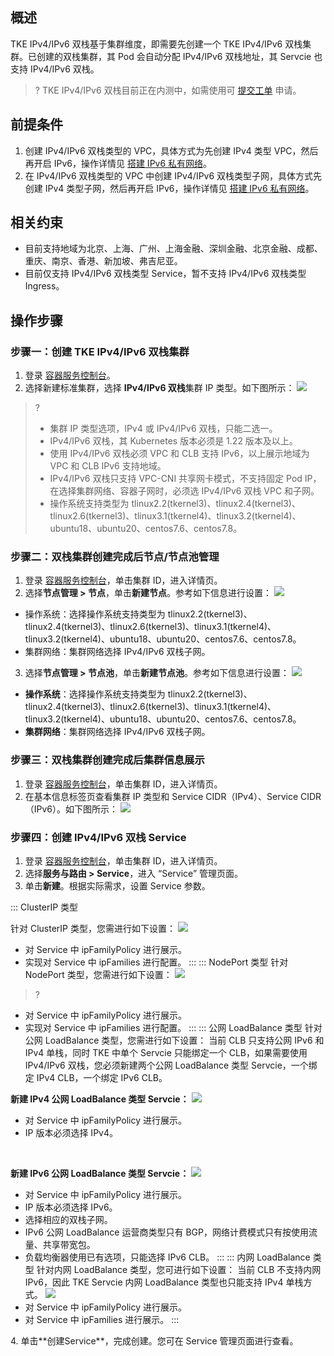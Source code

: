 
## 概述
TKE IPv4/IPv6 双栈基于集群维度，即需要先创建一个 TKE IPv4/IPv6 双栈集群。已创建的双栈集群，其 Pod 会自动分配 IPv4/IPv6 双栈地址，其 Servcie 也支持 IPv4/IPv6 双栈。
>? TKE IPv4/IPv6 双栈目前正在内测中，如需使用可 [提交工单](https://console.cloud.tencent.com/workorder/category?level1_id=6&level2_id=350&source=14&data_title=%E5%AE%B9%E5%99%A8%E6%9C%8D%E5%8A%A1%20TKE&step=1) 申请。

## 前提条件
1. 创建 IPv4/IPv6 双栈类型的 VPC，具体方式为先创建 IPv4 类型 VPC，然后再开启 IPv6，操作详情见 [搭建 IPv6 私有网络](https://cloud.tencent.com/document/product/215/47557)。
2. 在 IPv4/IPv6 双栈类型的 VPC 中创建 IPv4/IPv6 双栈类型子网，具体方式先创建 IPv4 类型子网，然后再开启 IPv6，操作详情见 [搭建 IPv6 私有网络](https://cloud.tencent.com/document/product/215/47557)。

## 相关约束
- 目前支持地域为北京、上海、广州、上海金融、深圳金融、北京金融、成都、重庆、南京、香港、新加坡、弗吉尼亚。
- 目前仅支持 IPv4/IPv6 双栈类型 Service，暂不支持 IPv4/IPv6 双栈类型 Ingress。

## 操作步骤
### 步骤一：创建 TKE IPv4/IPv6 双栈集群
1. 登录 [容器服务控制台](https://console.cloud.tencent.com/tke2)。
2. 选择新建标准集群，选择 **IPv4/IPv6 双栈**集群 IP 类型。如下图所示：
![](https://qcloudimg.tencent-cloud.cn/raw/b8885956b0a20908ef3f83c8b1f3eaeb.png)
>? 
>- 集群 IP 类型选项，IPv4 或 IPv4/IPv6 双栈，只能二选一。
>- IPv4/IPv6 双栈，其 Kubernetes 版本必须是 1.22 版本及以上。
>- 使用 IPv4/IPv6 双栈必须 VPC 和 CLB 支持 IPv6，以上展示地域为 VPC 和 CLB IPv6 支持地域。
>- IPv4/IPv6 双栈只支持 VPC-CNI 共享网卡模式，不支持固定 Pod IP，在选择集群网络、容器子网时，必须选 IPv4/IPv6 双栈 VPC 和子网。
>- 操作系统支持类型为 tlinux2.2(tkernel3)、tlinux2.4(tkernel3)、tlinux2.6(tkernel3)、tlinux3.1(tkernel4)、tlinux3.2(tkernel4)、ubuntu18、ubuntu20、centos7.6、centos7.8。

### 步骤二：双栈集群创建完成后节点/节点池管理
1. 登录 [容器服务控制台](https://console.cloud.tencent.com/tke2)，单击集群 ID，进入详情页。
2. 选择**节点管理 > 节点**，单击**新建节点**。参考如下信息进行设置：
![](https://qcloudimg.tencent-cloud.cn/raw/94acf511bcf0299935bca6083da3ae17.png)
 - 操作系统：选择操作系统支持类型为 tlinux2.2(tkernel3)、tlinux2.4(tkernel3)、tlinux2.6(tkernel3)、tlinux3.1(tkernel4)、tlinux3.2(tkernel4)、ubuntu18、ubuntu20、centos7.6、centos7.8。
 - 集群网络：集群网络选择 IPv4/IPv6 双栈子网。
3. 选择**节点管理 > 节点池**，单击**新建节点池**。参考如下信息进行设置：
![](https://qcloudimg.tencent-cloud.cn/raw/df8c2ad95d0f439ca62b423cfcdcac47.png)
 - **操作系统**：选择操作系统支持类型为 tlinux2.2(tkernel3)、tlinux2.4(tkernel3)、tlinux2.6(tkernel3)、tlinux3.1(tkernel4)、tlinux3.2(tkernel4)、ubuntu18、ubuntu20、centos7.6、centos7.8。
 - **集群网络**：集群网络选择 IPv4/IPv6 双栈子网。

### 步骤三：双栈集群创建完成后集群信息展示
1. 登录 [容器服务控制台](https://console.cloud.tencent.com/tke2)，单击集群 ID，进入详情页。
2. 在基本信息标签页查看集群 IP 类型和 Service CIDR（IPv4）、Service CIDR（IPv6）。如下图所示：
![](https://qcloudimg.tencent-cloud.cn/raw/1e490c770c69950bb4faef4e8f1039ef.png)
 

### 步骤四：创建 IPv4/IPv6 双栈 Service
1. 登录 [容器服务控制台](https://console.cloud.tencent.com/tke2)，单击集群 ID，进入详情页。
2. 选择**服务与路由 > Service**，进入 “Service” 管理页面。
3. 单击**新建**。根据实际需求，设置 Service 参数。
<dx-tabs>
::: ClusterIP 类型

针对 ClusterIP 类型，您需进行如下设置：
![](https://qcloudimg.tencent-cloud.cn/raw/0a12b096cbd40be6155f44f187c6e5ac.png)
- 对 Service 中 ipFamilyPolicy 进行展示。
- 实现对 Service 中 ipFamilies 进行配置。
:::
::: NodePort 类型
针对 NodePort 类型，您需进行如下设置：
![](https://qcloudimg.tencent-cloud.cn/raw/f5437c8027b75fef664e4ce5689f8230.png)
>? 
- 对 Service 中 ipFamilyPolicy 进行展示。
- 实现对 Service 中 ipFamilies 进行配置。
:::
::: 公网 LoadBalance 类型
针对公网 LoadBalance 类型，您需进行如下设置：
当前 CLB 只支持公网 IPv6 和 IPv4 单栈，同时 TKE 中单个 Servcie 只能绑定一个 CLB，如果需要使用 IPv4/IPv6 双栈，您必须新建两个公网 LoadBalance 类型 Servcie，一个绑定 IPv4 CLB，一个绑定 IPv6 CLB。

**新建 IPv4 公网 LoadBalance 类型 Servcie：**
![](https://qcloudimg.tencent-cloud.cn/raw/2587f7c37ff5a0bedc9d76e9ff63fd1f.png)
- 对 Service 中 ipFamilyPolicy 进行展示。
- IP 版本必须选择 IPv4。

<br>
		
**新建 IPv6 公网 LoadBalance 类型 Servcie：**
![](https://qcloudimg.tencent-cloud.cn/raw/c8b0eb5fea197e2998d5eb2bdcb7723e.png)
- 对 Service 中 ipFamilyPolicy 进行展示。
- IP 版本必须选择 IPv6。
- 选择相应的双栈子网。
- IPv6 公网 LoadBalance 运营商类型只有 BGP，网络计费模式只有按使用流量、共享带宽包。
- 负载均衡器使用已有选项，只能选择 IPv6 CLB。
:::
::: 内网 LoadBalance 类型
针对内网 LoadBalance 类型，您可进行如下设置：
当前 CLB 不支持内网 IPv6，因此 TKE Servcie 内网 LoadBalance 类型也只能支持 IPv4 单栈方式。
![](https://qcloudimg.tencent-cloud.cn/raw/2e58bcc2aa816201740f6add186bf623.png)
- 对 Service 中 ipFamilyPolicy 进行展示。
- 对 Service 中 ipFamilies 进行展示。
:::
</dx-tabs>
4. 单击**创建Service**，完成创建。您可在 Service 管理页面进行查看。








